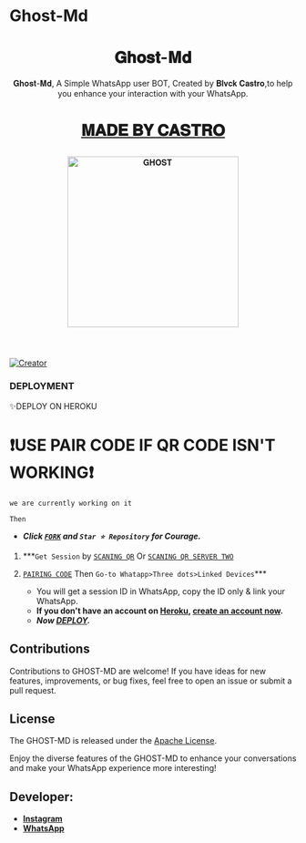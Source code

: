 # Ghost-Md
<h1 align="center">𝐆𝐡𝐨𝐬𝐭-𝐌𝐝 </h1>
<p align="center"> 𝐆𝐡𝐨𝐬𝐭-𝐌𝐝, A Simple WhatsApp user BOT, Created by 𝐁𝐥𝐯𝐜𝐤 𝐂𝐚𝐬𝐭𝐫𝐨,to help you enhance your interaction with your WhatsApp.
</p>
<h1 align="center">
 
<u> 𝐌𝐀𝐃𝐄 𝐁𝐘 𝐂𝐀𝐒𝐓𝐑𝐎 </u> </h1>

<p align="center">
  <a href="https://github.com/Blvckcastro/Ghost-Md.git">
    <img alt="𝐆𝐇𝐎𝐒𝐓" height="300" src="https://telegra.ph/file/1e840b204637187e03046.jpg">
  </a>
</p>

<p align="center">
  <a href="#"><img src="http://readme-typing-svg.herokuapp.com?color=d1fa02&center=true&vCenter=true&multiline=false&lines=LENNIE+W+WHATSAPP+BOT" alt="">
</p>
   
#
<a href="#"><img title="Creator" src="https://img.shields.io/badge/Creator-CASTRO-red.svg?style=for-the-badge&logo=github"></a>
</p>



### DEPLOYMENT ###

✨DEPLOY ON HEROKU 
   
 # ❗USE PAIR CODE IF QR CODE ISN'T WORKING❗
 `we are currently working on it`

 `Then`
   - ***Click [`FORK`](https://github.com/Blvckcastro/Ghost-Md.git) and `Star ⭐ Repository` for Courage.***
   
   1.  ***`Get Session` by [`SCANING QR`](https://lennie-W-qr.onrender.com)
     Or
[`SCANING QR SERVER TWO`](https://lennieqrb-a0a1bd0f905e.herokuapp.com/)
 

2. [`PAIRING CODE`](https://lenniepairer2-4641154cfcaa.herokuapp.com/pair) Then `Go-to Whatapp>Three dots>Linked Devices`***
   - You will get a session ID in WhatsApp, copy the ID only & link your WhatsApp.
   - **If you don't have an account on [Heroku](https://signup.heroku.com/), [create an account now](https://signup.heroku.com/).**
   - ***Now [DEPLOY](https://dashboard.heroku.com/new?template=https://github.com/lenodewere/Lennie-W).***


## Contributions

Contributions to GHOST-MD are welcome! If you have ideas for new features, improvements, or bug fixes, feel free to open an issue or submit a pull request.

## License

The GHOST-MD is released under the [Apache License](                        http://www.apache.org/licenses/).

Enjoy the diverse features of the GHOST-MD to enhance your conversations and make your WhatsApp experience more interesting!

## Developer:

- [**Instagram**](https://www.instagram.com/blvck_castro?igsh=MTVtMGdzNmsxd3E2dw==)
- [**WhatsApp**](https://wa.me/254758682666)

<p align="center">
  <a href="#"><img src="http://readme-typing-svg.herokuapp.com?color=d1fa02&center=true&vCenter=true&multiline=false&lines=THANK+YOU+FOR+SUPPORT" alt="">
</p>

